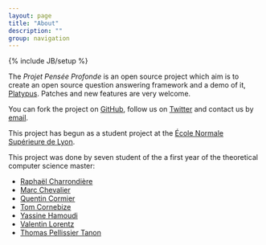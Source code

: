 ```yaml
---
layout: page
title: "About"
description: ""
group: navigation
---
```

{% include JB/setup %}

The *Projet Pensée Profonde* is an open source project which aim is to create an open source question answering framework and a demo of it, [Platypus](http://askplatyp.us). Patches and new features are very welcome.

You can fork the project on [GitHub](https://github.com/ProjetPP/), follow us on [Twitter](https://twitter.com/ProjetPP) and contact us by <a href="mailto:askplatyp.us">email</a>.



This project has begun as a student project at the [École Normale Supérieure de Lyon](http://www.ens-lyon.fr/DI/?lang=en).

This project was done by seven student of the a first year of the theoretical computer science master:

* [Raphaël Charrondière](https://github.com/rcharron)
* [Marc Chevalier](https://github.com/s-i-newton)
* [Quentin Cormier](https://github.com/robocop)
* [Tom Cornebize](http://perso.ens-lyon.fr/tom.cornebize/)
* [Yassine Hamoudi](http://perso.ens-lyon.fr/yassine.hamoudi/)
* [Valentin Lorentz](https://github.com/ProgVal)
* [Thomas Pellissier Tanon](https://github.com/Tpt)
